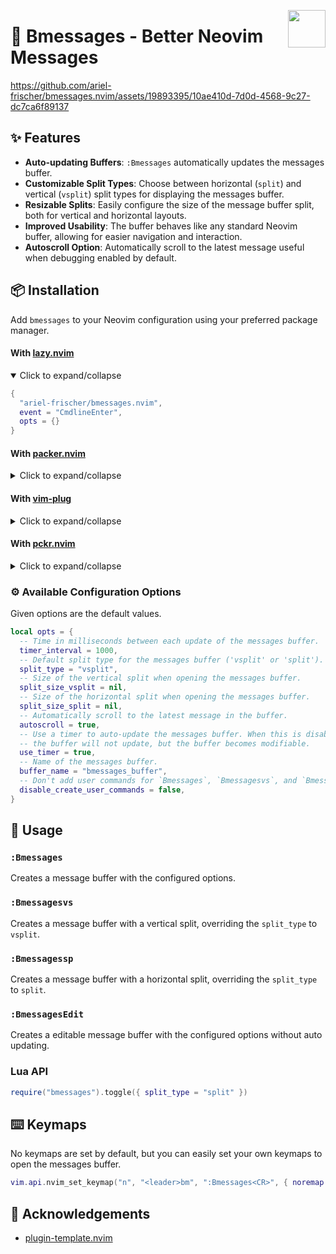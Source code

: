 [<img src="media/nvim.svg" height="60px" align="right" />](https://neovim.io/)

# 💬 Bmessages - Better Neovim Messages

https://github.com/ariel-frischer/bmessages.nvim/assets/19893395/10ae410d-7d0d-4568-9c27-dc7ca6f89137

## ✨ Features

- **Auto-updating Buffers**: `:Bmessages` automatically updates the messages buffer.
- **Customizable Split Types**: Choose between horizontal (`split`) and vertical (`vsplit`) split types for displaying the messages buffer.
- **Resizable Splits**: Easily configure the size of the message buffer split, both for vertical and horizontal layouts.
- **Improved Usability**: The buffer behaves like any standard Neovim buffer, allowing for easier navigation and interaction.
- **Autoscroll Option**: Automatically scroll to the latest message useful when debugging enabled by default.

## 📦 Installation

Add `bmessages` to your Neovim configuration using your preferred package manager.

#### With [lazy.nvim](https://github.com/folke/lazy.nvim)
<details open>
<summary>Click to expand/collapse</summary>

```lua
{
  "ariel-frischer/bmessages.nvim",
  event = "CmdlineEnter",
  opts = {}
}
```
</details>

#### With [packer.nvim](https://github.com/wbthomason/packer.nvim)
<details>
<summary>Click to expand/collapse</summary>

```lua
use({
  "ariel-frischer/bmessages.nvim",
    config = function()
      require("bmessages").setup({
        -- config here or empty for defaults
      })
    end,
  })
```

</details>

#### With [vim-plug](https://github.com/junegunn/vim-plug)

<details>
<summary>Click to expand/collapse</summary>

```vim
Plug 'ariel-frischer/bmessages.nvim'
" ... other plugins...
" after plug#end()
" provide `setup()` configuration options or leave empty for defaults
lua require('bmessages').setup()
```
</details>

#### With [pckr.nvim](https://github.com/lewis6991/pckr.nvim)

<details>
<summary>Click to expand/collapse</summary>

```lua
{ "ariel-frischer/bmessages.nvim",
  config = function()
    require("bmessages").setup({
      -- config here or empty for defaults
    })
  end,
};
```
</details>

### ⚙️  Available Configuration Options

Given options are the default values.
```lua
local opts = {
  -- Time in milliseconds between each update of the messages buffer.
  timer_interval = 1000,
  -- Default split type for the messages buffer ('vsplit' or 'split').
  split_type = "vsplit",
  -- Size of the vertical split when opening the messages buffer.
  split_size_vsplit = nil,
  -- Size of the horizontal split when opening the messages buffer.
  split_size_split = nil,
  -- Automatically scroll to the latest message in the buffer.
  autoscroll = true,
  -- Use a timer to auto-update the messages buffer. When this is disabled,
  -- the buffer will not update, but the buffer becomes modifiable.
  use_timer = true,
  -- Name of the messages buffer.
  buffer_name = "bmessages_buffer",
  -- Don't add user commands for `Bmessages`, `Bmessagesvs`, and `Bmessagessp`.
  disable_create_user_commands = false,
}
```

## 🚀 Usage

### `:Bmessages`

Creates a message buffer with the configured options.

### `:Bmessagesvs`

Creates a message buffer with a vertical split, overriding the `split_type` to `vsplit`.

### `:Bmessagessp`

Creates a message buffer with a horizontal split, overriding the `split_type` to `split`.

### `:BmessagesEdit`

Creates a editable message buffer with the configured options without auto updating.

### Lua API

```lua
require("bmessages").toggle({ split_type = "split" })
```

## ⌨️  Keymaps

No keymaps are set by default, but you can easily set your own keymaps to open the messages buffer.

```lua
vim.api.nvim_set_keymap("n", "<leader>bm", ":Bmessages<CR>", { noremap = true, silent = true })
```


## 👏 Acknowledgements

* [plugin-template.nvim](https://github.com/m00qek/plugin-template.nvim)
